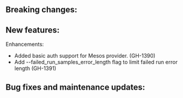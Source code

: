 Breaking changes:
-

New features:
-

Enhancements:
- Added basic auth support for Mesos provider. (GH-1390)
- Add --failed_run_samples_error_length flag to limit failed run error length (GH-1391)

Bug fixes and maintenance updates:
-
